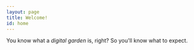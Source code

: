 ```yaml
---
layout: page
title: Welcome!
id: home
---
```


<section class="callout">
	You know what a <em>digital garden</em> is, right? So you'll know what to expect.
</section>
